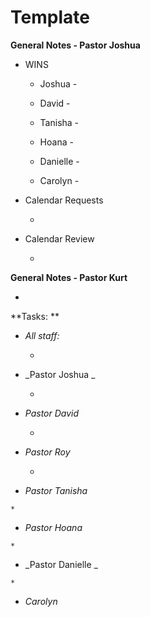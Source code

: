 #  **Template**

**General Notes - Pastor Joshua**

  * WINS

    * Joshua - 

    * David - 

    * Tanisha -

    * Hoana - 

    * Danielle - 

    * Carolyn - 

  

  * Calendar Requests

    *   

  

  * Calendar Review

    *   

  

  

**General Notes - Pastor Kurt**

  *   

  

**Tasks:  **

  * _All staff:_

    *   

  * _Pastor  Joshua _

    *   

  * _Pastor  David_

    *  

  * _Pastor Roy_

    *   

  *  _Pastor Tanisha_

    *   

  *  _Pastor Hoana_

    *   

  *  _Pastor  Danielle _

    *   

  * _Carolyn_

